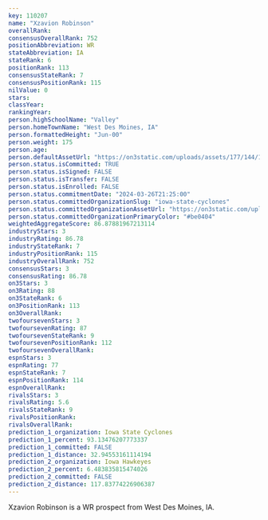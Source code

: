 ```yaml
---
key: 110207
name: "Xzavion Robinson"
overallRank: 
consensusOverallRank: 752
positionAbbreviation: WR
stateAbbreviation: IA
stateRank: 6
positionRank: 113
consensusStateRank: 7
consensusPositionRank: 115
nilValue: 0
stars: 
classYear: 
rankingYear: 
person.highSchoolName: "Valley"
person.homeTownName: "West Des Moines, IA"
person.formattedHeight: "Jun-00"
person.weight: 175
person.age: 
person.defaultAssetUrl: "https://on3static.com/uploads/assets/177/144/144177.jpg"
person.status.isCommitted: TRUE
person.status.isSigned: FALSE
person.status.isTransfer: FALSE
person.status.isEnrolled: FALSE
person.status.commitmentDate: "2024-03-26T21:25:00"
person.status.committedOrganizationSlug: "iowa-state-cyclones"
person.status.committedOrganizationAssetUrl: "https://on3static.com/uploads/assets/977/149/149977.svg"
person.status.committedOrganizationPrimaryColor: "#be0404"
weightedAggregateScore: 86.87881967213114
industryStars: 3
industryRating: 86.78
industryStateRank: 7
industryPositionRank: 115
industryOverallRank: 752
consensusStars: 3
consensusRating: 86.78
on3Stars: 3
on3Rating: 88
on3StateRank: 6
on3PositionRank: 113
on3OverallRank: 
twofoursevenStars: 3
twofoursevenRating: 87
twofoursevenStateRank: 9
twofoursevenPositionRank: 112
twofoursevenOverallRank: 
espnStars: 3
espnRating: 77
espnStateRank: 7
espnPositionRank: 114
espnOverallRank: 
rivalsStars: 3
rivalsRating: 5.6
rivalsStateRank: 9
rivalsPositionRank: 
rivalsOverallRank: 
prediction_1_organization: Iowa State Cyclones
prediction_1_percent: 93.13476207773337
prediction_1_committed: FALSE
prediction_1_distance: 32.94553161114194
prediction_2_organization: Iowa Hawkeyes
prediction_2_percent: 6.483835815474026
prediction_2_committed: FALSE
prediction_2_distance: 117.83774226906387
---
```

Xzavion Robinson is a WR prospect from West Des Moines, IA.